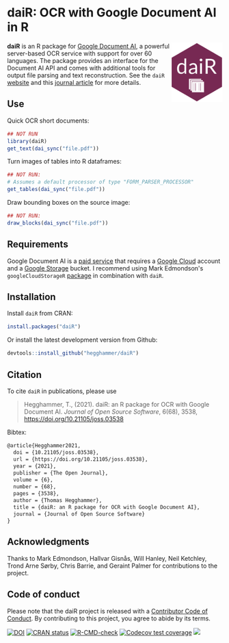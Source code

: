 # daiR: OCR with Google Document AI in R

<img align="right" src="man/figures/logo.png" width="120">

**daiR** is an R package for [Google Document AI](https://cloud.google.com/document-ai), a powerful server-based OCR service with support for over 60 languages. The package provides an interface for the Document AI API and comes with additional tools for output file parsing and text reconstruction. See the `daiR` [website](https://dair.info/) and this [journal article](https://joss.theoj.org/papers/10.21105/joss.03538#) for more details.

## Use

Quick OCR short documents:

```R
## NOT RUN
library(daiR)
get_text(dai_sync("file.pdf"))
```

Turn images of tables into R dataframes:

```R
## NOT RUN:
# Assumes a default processor of type "FORM_PARSER_PROCESSOR"
get_tables(dai_sync("file.pdf"))
```

Draw bounding boxes on the source image:

```R
## NOT RUN:
draw_blocks(dai_sync("file.pdf"))
```

## Requirements

Google Document AI is a [paid service](https://cloud.google.com/document-ai/pricing) that requires a [Google Cloud](https://console.cloud.google.com/) account and a [Google Storage](https://cloud.google.com/storage) bucket. I recommend using Mark Edmondson's `googleCloudStorageR` [package](https://github.com/cloudyr/googleCloudStorageR) in combination with `daiR`.

## Installation

Install `daiR` from CRAN:

```R
install.packages("daiR")
```

Or install the latest development version from Github:

```R
devtools::install_github("hegghammer/daiR")
```

## Citation

To cite `daiR` in publications, please use

>Hegghammer, T., (2021). daiR: an R package for OCR with Google Document AI. *Journal of Open Source Software*, 6(68), 3538, https://doi.org/10.21105/joss.03538

Bibtex:
```
@article{Hegghammer2021,
  doi = {10.21105/joss.03538},
  url = {https://doi.org/10.21105/joss.03538},
  year = {2021},
  publisher = {The Open Journal},
  volume = {6},
  number = {68},
  pages = {3538},
  author = {Thomas Hegghammer},
  title = {daiR: an R package for OCR with Google Document AI},
  journal = {Journal of Open Source Software}
}
```

## Acknowledgments

Thanks to Mark Edmondson, Hallvar Gisnås, Will Hanley, Neil Ketchley, Trond Arne Sørby, Chris Barrie, and Geraint Palmer for contributions to the project.

## Code of conduct

Please note that the daiR project is released with a [Contributor Code of Conduct](https://www.contributor-covenant.org/version/2/0/code_of_conduct/). By contributing to this project, you agree to abide by its terms.

<!-- badges: start -->
[![DOI](https://joss.theoj.org/papers/10.21105/joss.03538/status.svg)](https://doi.org/10.21105/joss.03538)
[![CRAN status](https://www.r-pkg.org/badges/version/daiR)](https://CRAN.R-project.org/package=daiR)
[![R-CMD-check](https://github.com/Hegghammer/daiR/actions/workflows/package-check.yml/badge.svg)](https://github.com/Hegghammer/daiR/actions/workflows/package-check.yml)
[![Codecov test coverage](https://codecov.io/gh/Hegghammer/daiR/branch/master/graph/badge.svg)](https://app.codecov.io/gh/Hegghammer/daiR?branch=master)
[![](http://cranlogs.r-pkg.org/badges/grand-total/daiR?color=blue)](https://cran.r-project.org/package=daiR)
<!-- badges: end -->
